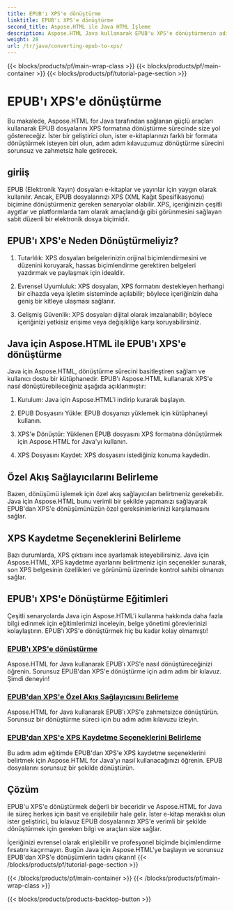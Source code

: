 ```yaml
---
title: EPUB'ı XPS'e dönüştürme
linktitle: EPUB'ı XPS'e dönüştürme
second_title: Aspose.HTML ile Java HTML İşleme
description: Aspose.HTML Java kullanarak EPUB'u XPS'e dönüştürmenin adım adım sürecini keşfedin. Dönüştürmeler için özel akış sağlayıcıları ve XPS kaydetme seçeneklerini belirlemeyi öğrenin.
weight: 28
url: /tr/java/converting-epub-to-xps/
---
```


{{< blocks/products/pf/main-wrap-class >}}
{{< blocks/products/pf/main-container >}}
{{< blocks/products/pf/tutorial-page-section >}}

# EPUB'ı XPS'e dönüştürme


Bu makalede, Aspose.HTML for Java tarafından sağlanan güçlü araçları kullanarak EPUB dosyalarını XPS formatına dönüştürme sürecinde size yol göstereceğiz. İster bir geliştirici olun, ister e-kitaplarınızı farklı bir formata dönüştürmek isteyen biri olun, adım adım kılavuzumuz dönüştürme sürecini sorunsuz ve zahmetsiz hale getirecek.

## giriiş

EPUB (Elektronik Yayın) dosyaları e-kitaplar ve yayınlar için yaygın olarak kullanılır. Ancak, EPUB dosyalarınızı XPS (XML Kağıt Spesifikasyonu) biçimine dönüştürmeniz gereken senaryolar olabilir. XPS, içeriğinizin çeşitli aygıtlar ve platformlarda tam olarak amaçlandığı gibi görünmesini sağlayan sabit düzenli bir elektronik dosya biçimidir.

## EPUB'ı XPS'e Neden Dönüştürmeliyiz?

1. Tutarlılık: XPS dosyaları belgelerinizin orijinal biçimlendirmesini ve düzenini koruyarak, hassas biçimlendirme gerektiren belgeleri yazdırmak ve paylaşmak için idealdir.

2. Evrensel Uyumluluk: XPS dosyaları, XPS formatını destekleyen herhangi bir cihazda veya işletim sisteminde açılabilir; böylece içeriğinizin daha geniş bir kitleye ulaşması sağlanır.

3. Gelişmiş Güvenlik: XPS dosyaları dijital olarak imzalanabilir; böylece içeriğinizi yetkisiz erişime veya değişikliğe karşı koruyabilirsiniz.

## Java için Aspose.HTML ile EPUB'ı XPS'e dönüştürme

Java için Aspose.HTML, dönüştürme sürecini basitleştiren sağlam ve kullanıcı dostu bir kütüphanedir. EPUB'ı Aspose.HTML kullanarak XPS'e nasıl dönüştürebileceğiniz aşağıda açıklanmıştır:

1. Kurulum: Java için Aspose.HTML'i indirip kurarak başlayın.

2. EPUB Dosyasını Yükle: EPUB dosyanızı yüklemek için kütüphaneyi kullanın.

3. XPS'e Dönüştür: Yüklenen EPUB dosyasını XPS formatına dönüştürmek için Aspose.HTML for Java'yı kullanın.

4. XPS Dosyasını Kaydet: XPS dosyasını istediğiniz konuma kaydedin.

## Özel Akış Sağlayıcılarını Belirleme

Bazen, dönüşümü işlemek için özel akış sağlayıcıları belirtmeniz gerekebilir. Java için Aspose.HTML bunu verimli bir şekilde yapmanızı sağlayarak EPUB'dan XPS'e dönüşümünüzün özel gereksinimlerinizi karşılamasını sağlar.

## XPS Kaydetme Seçeneklerini Belirleme

Bazı durumlarda, XPS çıktısını ince ayarlamak isteyebilirsiniz. Java için Aspose.HTML, XPS kaydetme ayarlarını belirtmeniz için seçenekler sunarak, son XPS belgesinin özellikleri ve görünümü üzerinde kontrol sahibi olmanızı sağlar.

## EPUB'ı XPS'e Dönüştürme Eğitimleri
Çeşitli senaryolarda Java için Aspose.HTML'i kullanma hakkında daha fazla bilgi edinmek için eğitimlerimizi inceleyin, belge yönetimi görevlerinizi kolaylaştırın. EPUB'ı XPS'e dönüştürmek hiç bu kadar kolay olmamıştı!
### [EPUB'ı XPS'e dönüştürme](./convert-epub-to-xps/)
Aspose.HTML for Java kullanarak EPUB'ı XPS'e nasıl dönüştüreceğinizi öğrenin. Sorunsuz EPUB'dan XPS'e dönüştürme için adım adım bir kılavuz. Şimdi deneyin!
### [EPUB'dan XPS'e Özel Akış Sağlayıcısını Belirleme](./convert-epub-to-xps-specify-custom-stream-provider/)
Aspose.HTML for Java kullanarak EPUB'ı XPS'e zahmetsizce dönüştürün. Sorunsuz bir dönüştürme süreci için bu adım adım kılavuzu izleyin.
### [EPUB'dan XPS'e XPS Kaydetme Seçeneklerini Belirleme](./convert-epub-to-xps-specify-xps-save-options/)
Bu adım adım eğitimde EPUB'dan XPS'e XPS kaydetme seçeneklerini belirtmek için Aspose.HTML for Java'yı nasıl kullanacağınızı öğrenin. EPUB dosyalarını sorunsuz bir şekilde dönüştürün.

## Çözüm

EPUB'u XPS'e dönüştürmek değerli bir beceridir ve Aspose.HTML for Java ile süreç herkes için basit ve erişilebilir hale gelir. İster e-kitap meraklısı olun ister geliştirici, bu kılavuz EPUB dosyalarınızı XPS'e verimli bir şekilde dönüştürmek için gereken bilgi ve araçları size sağlar.

İçeriğinizi evrensel olarak erişilebilir ve profesyonel biçimde biçimlendirme fırsatını kaçırmayın. Bugün Java için Aspose.HTML'ye başlayın ve sorunsuz EPUB'dan XPS'e dönüşümlerin tadını çıkarın!
{{< /blocks/products/pf/tutorial-page-section >}}

{{< /blocks/products/pf/main-container >}}
{{< /blocks/products/pf/main-wrap-class >}}

{{< blocks/products/products-backtop-button >}}

